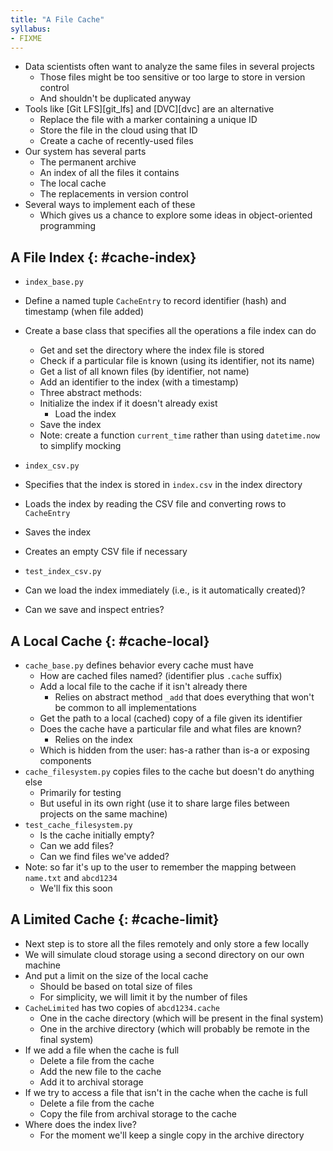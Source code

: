 ```yaml
---
title: "A File Cache"
syllabus:
- FIXME
---
```


-   Data scientists often want to analyze the same files in several projects
    -   Those files might be too sensitive or too large to store in version control
    -   And shouldn't be duplicated anyway
-   Tools like [Git LFS][git_lfs] and [DVC][dvc] are an alternative
    -   Replace the file with a marker containing a unique ID
    -   Store the file in the cloud using that ID
    -   Create a cache of recently-used files
-   Our system has several parts
    -   The permanent archive
    -   An index of all the files it contains
    -   The local cache
    -   The replacements in version control
-   Several ways to implement each of these
    -   Which gives us a chance to explore some ideas in object-oriented programming

## A File Index {: #cache-index}

-   `index_base.py`
-   Define a named tuple `CacheEntry` to record identifier (hash) and timestamp (when file added)
-   Create a base class that specifies all the operations a file index can do
    -   Get and set the directory where the index file is stored
    -   Check if a particular file is known (using its identifier, not its name)
    -   Get a list of all known files (by identifier, not name)
    -   Add an identifier to the index (with a timestamp)
    -   Three abstract methods:
	-   Initialize the index if it doesn't already exist
        -   Load the index
	-   Save the index
    -   Note: create a function `current_time` rather than using `datetime.now` to simplify mocking

-   `index_csv.py`
-   Specifies that the index is stored in `index.csv` in the index directory
-   Loads the index by reading the CSV file and converting rows to `CacheEntry`
-   Saves the index
-   Creates an empty CSV file if necessary

-   `test_index_csv.py`
-   Can we load the index immediately (i.e., is it automatically created)?
-   Can we save and inspect entries?

## A Local Cache {: #cache-local}

-   `cache_base.py` defines behavior every cache must have
    -   How are cached files named? (identifier plus `.cache` suffix)
    -   Add a local file to the cache if it isn't already there
        -   Relies on abstract method `_add` that does everything that won't be common to all implementations
    -   Get the path to a local (cached) copy of a file given its identifier
    -   Does the cache have a particular file and what files are known?
        -   Relies on the index
	-   Which is hidden from the user: has-a rather than is-a or exposing components
-   `cache_filesystem.py` copies files to the cache but doesn't do anything else
    -   Primarily for testing
    -   But useful in its own right (use it to share large files between projects on the same machine)
-   `test_cache_filesystem.py`
    -   Is the cache initially empty?
    -   Can we add files?
    -   Can we find files we've added?
-   Note: so far it's up to the user to remember the mapping between `name.txt` and `abcd1234`
    -   We'll fix this soon

## A Limited Cache  {: #cache-limit}

-   Next step is to store all the files remotely and only store a few locally
-   We will simulate cloud storage using a second directory on our own machine
-   And put a limit on the size of the local cache
    -   Should be based on total size of files
    -   For simplicity, we will limit it by the number of files
-   `CacheLimited` has two copies of `abcd1234.cache`
    -   One in the cache directory (which will be present in the final system)
    -   One in the archive directory (which will probably be remote in the final system)
-   If we add a file when the cache is full
    -   Delete a file from the cache
    -   Add the new file to the cache
    -   Add it to archival storage
-   If we try to access a file that isn't in the cache when the cache is full
    -   Delete a file from the cache
    -   Copy the file from archival storage to the cache
-   Where does the index live?
    -   For the moment we'll keep a single copy in the archive directory
